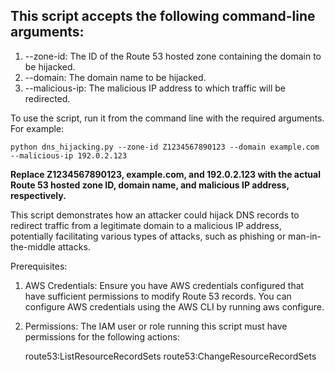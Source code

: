 ## This script accepts the following command-line arguments:

1. --zone-id: The ID of the Route 53 hosted zone containing the domain to be hijacked.
2. --domain: The domain name to be hijacked.
3. --malicious-ip: The malicious IP address to which traffic will be redirected.

To use the script, run it from the command line with the required arguments. For example:

`python dns_hijacking.py --zone-id Z1234567890123 --domain example.com --malicious-ip 192.0.2.123`

**Replace Z1234567890123, example.com, and 192.0.2.123 with the actual Route 53 hosted zone ID, domain name, and malicious IP address, respectively.**

This script demonstrates how an attacker could hijack DNS records to redirect traffic from a legitimate domain to a malicious IP address, potentially facilitating various types of attacks, such as phishing or man-in-the-middle attacks.

Prerequisites:
1. AWS Credentials: Ensure you have AWS credentials configured that have sufficient permissions to modify Route 53 records. You can configure AWS credentials using the AWS CLI by running aws configure.

2. Permissions: The IAM user or role running this script must have permissions for the following actions:

    route53:ListResourceRecordSets
    route53:ChangeResourceRecordSets


